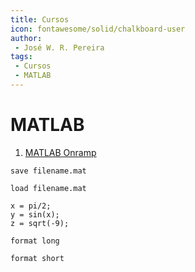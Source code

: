 ```yaml
---
title: Cursos
icon: fontawesome/solid/chalkboard-user
author:
 - José W. R. Pereira
tags:
 - Cursos
 - MATLAB
---
```




# MATLAB

1. [MATLAB Onramp](https://matlabacademy.mathworks.com/en/details/matlab-onramp/gettingstarted)
```mat
save filename.mat

load filename.mat

x = pi/2;
y = sin(x);
z = sqrt(-9);

format long

format short
```

```m

``` 